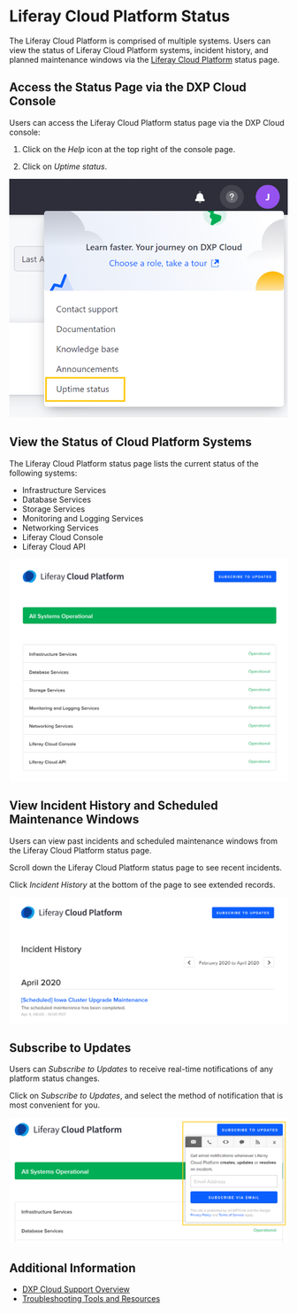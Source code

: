 # Liferay Cloud Platform Status

The Liferay Cloud Platform is comprised of multiple systems. Users can view the status of Liferay Cloud Platform systems, incident history, and planned maintenance windows via the [Liferay Cloud Platform](https://status.liferay.cloud/) status page.

## Access the Status Page via the DXP Cloud Console

Users can access the Liferay Cloud Platform status page via the DXP Cloud console:

1. Click on the _Help_ icon at the top right of the console page.

1. Click on _Uptime status_.

![Figure 1: Click Uptime status to view the Liferay Cloud Platform Status page.](./liferay-cloud-platform-status/images/01.png)

## View the Status of Cloud Platform Systems

The Liferay Cloud Platform status page lists the current status of the following systems:

-   Infrastructure Services
-   Database Services
-   Storage Services
-   Monitoring and Logging Services
-   Networking Services
-   Liferay Cloud Console
-   Liferay Cloud API

![Figure 2: View the current status of Liferay Cloud Platform systems.](./liferay-cloud-platform-status/images/02.png)

## View Incident History and Scheduled Maintenance Windows

Users can view past incidents and scheduled maintenance windows from the Liferay Cloud Platform status page.

Scroll down the Liferay Cloud Platform status page to see recent incidents.

Click _Incident History_ at the bottom of the page to see extended records.

![Figure 3: View past incidents and planned maintenance windows.](./liferay-cloud-platform-status/images/03.png)

## Subscribe to Updates

Users can _Subscribe to Updates_ to receive real-time notifications of any platform status changes.

Click on _Subscribe to Updates_, and select the method of notification that is most convenient for you.

![Figure 4: Subscribe to receive updates regarding the status of the Liferay Cloud Platform.](./liferay-cloud-platform-status/images/04.png)

## Additional Information

-   [DXP Cloud Support Overview](https://help.liferay.com/hc/articles/360030208451-DXP-Cloud-Support-Overview)
-   [Troubleshooting Tools and Resources](./troubleshooting-tools-and-resources.md)
